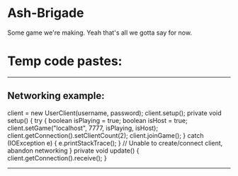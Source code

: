 # Ash-Brigade

Some game we're making. Yeah that's all we gotta say for now.

# Temp code pastes:

***

## Networking example:
client = new UserClient(username, password);
client.setup();
private void setup() {
	try {
		boolean isPlaying = true;
		boolean isHost = true;
		client.setGame("localhost", 7777, isPlaying, isHost);
		client.getConnection().setClientCount(2);
		client.joinGame();
	} catch (IOException e) {
		e.printStackTrace();
	}
	// Unable to create/connect client, abandon networking
}
private void update() {
	client.getConnection().receive();
}

***